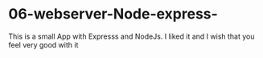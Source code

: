 # 06-webserver-Node-express-
This is a small App with Expresss and NodeJs. I liked it and I wish that you feel very good with it
